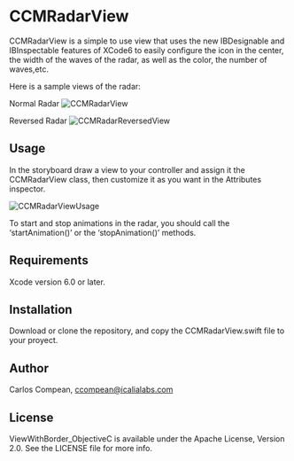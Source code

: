 # CCMRadarView

CCMRadarView is a simple to use view that uses the new IBDesignable and IBInspectable features of XCode6 to easily configure the icon in the center, the width of the waves of the radar, as well as the color, the number of waves,etc.

Here is a sample views of the radar:

Normal Radar
![CCMRadarView](https://github.com/cacmartinez/CCMRadarView/blob/master/Screenshots/radarInUse.gif)

Reversed Radar
![CCMRadarReversedView](https://github.com/cacmartinez/CCMRadarView/blob/master/Screenshots/reversedRadarInUse.gif)

## Usage

In the storyboard draw a view to your controller and assign it the CCMRadarView class, then customize it as you want in the Attributes inspector.

![CCMRadarViewUsage](https://github.com/cacmartinez/CCMRadarView/blob/master/Screenshots/howToUse.gif)

To start and stop animations in the radar, you should call the ‘startAnimation()’ or the ‘stopAnimation()’ methods.

## Requirements

Xcode version 6.0 or later.

## Installation

Download or clone the repository, and copy the CCMRadarView.swift file to your proyect.

## Author

Carlos Compean, ccompean@icalialabs.com

## License

ViewWithBorder_ObjectiveC is available under the Apache License, Version 2.0. See the LICENSE file for more info.

